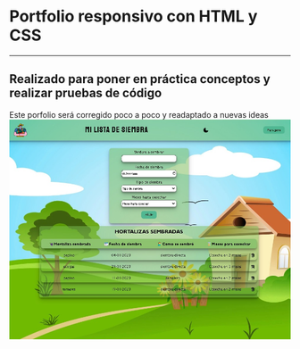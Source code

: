 # Portfolio responsivo con HTML y CSS
---
## Realizado para poner en práctica conceptos y realizar pruebas de código
Este porfolio será corregido poco a poco y readaptado a nuevas ideas
 ![image](https://github.com/SirSuk/portfoliov3/blob/master/portfolioo-master/todoapp-mododia.jpg)

